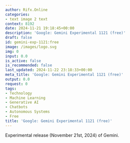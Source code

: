 ```yaml
---
author: Rifx.Online
categories:
- text image 2 text
context: 8192
date: 2024-11-21 19:18:45+00:00
description: 'Google: Gemini Experimental 1121 (free)'
draft: false
id: gemini-exp-1121:free
image: /images/logo.svg
img: 0
input: 0.0
is_active: false
is_recommended: false
last_updated: 2024-11-22 23:18:33+00:00
meta_title: 'Google: Gemini Experimental 1121 (free)'
output: 0.0
request: 0
tags:
- Technology
- Machine Learning
- Generative AI
- Chatbots
- Autonomous Systems
- Free
title: 'Google: Gemini Experimental 1121 (free)'
---
```







Experimental release (November 21st, 2024) of Gemini.

